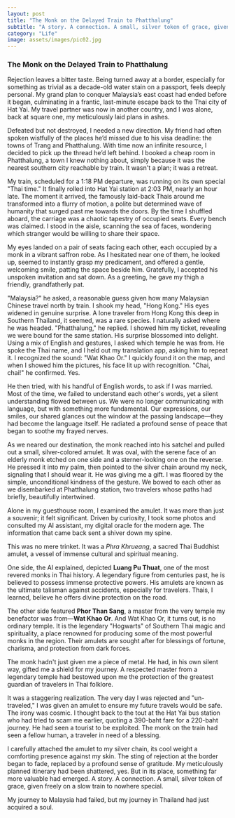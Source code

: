 ```yaml
---
layout: post
title: "The Monk on the Delayed Train to Phatthalung"
subtitle: "A story. A connection. A small, silver token of grace, given freely on a slow train to nowhere special."
category: "Life"
image: assets/images/pic02.jpg
---
```


### **The Monk on the Delayed Train to Phatthalung**

Rejection leaves a bitter taste. Being turned away at a border, especially for something as trivial as a decade-old water stain on a passport, feels deeply personal. My grand plan to conquer Malaysia’s east coast had ended before it began, culminating in a frantic, last-minute escape back to the Thai city of Hat Yai. My travel partner was now in another country, and I was alone, back at square one, my meticulously laid plans in ashes.

Defeated but not destroyed, I needed a new direction. My friend had often spoken wistfully of the places he’d missed due to his visa deadline: the towns of Trang and Phatthalung. With time now an infinite resource, I decided to pick up the thread he’d left behind. I booked a cheap room in Phatthalung, a town I knew nothing about, simply because it was the nearest southern city reachable by train. It wasn't a plan; it was a retreat.

My train, scheduled for a 1:18 PM departure, was running on its own special "Thai time." It finally rolled into Hat Yai station at 2:03 PM, nearly an hour late. The moment it arrived, the famously laid-back Thais around me transformed into a flurry of motion, a polite but determined wave of humanity that surged past me towards the doors. By the time I shuffled aboard, the carriage was a chaotic tapestry of occupied seats. Every bench was claimed. I stood in the aisle, scanning the sea of faces, wondering which stranger would be willing to share their space.

My eyes landed on a pair of seats facing each other, each occupied by a monk in a vibrant saffron robe. As I hesitated near one of them, he looked up, seemed to instantly grasp my predicament, and offered a gentle, welcoming smile, patting the space beside him. Gratefully, I accepted his unspoken invitation and sat down. As a greeting, he gave my thigh a friendly, grandfatherly pat.

"Malaysia?" he asked, a reasonable guess given how many Malaysian Chinese travel north by train. I shook my head, "Hong Kong." His eyes widened in genuine surprise. A lone traveler from Hong Kong this deep in Southern Thailand, it seemed, was a rare species. I naturally asked where he was headed. "Phatthalung," he replied. I showed him my ticket, revealing we were bound for the same station. His surprise blossomed into delight. Using a mix of English and gestures, I asked which temple he was from. He spoke the Thai name, and I held out my translation app, asking him to repeat it. I recognized the sound: "Wat Khao Or." I quickly found it on the map, and when I showed him the pictures, his face lit up with recognition. "Chai, chai!" he confirmed. Yes.

He then tried, with his handful of English words, to ask if I was married. Most of the time, we failed to understand each other's words, yet a silent understanding flowed between us. We were no longer communicating with language, but with something more fundamental. Our expressions, our smiles, our shared glances out the window at the passing landscape—they had become the language itself. He radiated a profound sense of peace that began to soothe my frayed nerves.

As we neared our destination, the monk reached into his satchel and pulled out a small, silver-colored amulet. It was oval, with the serene face of an elderly monk etched on one side and a sterner-looking one on the reverse. He pressed it into my palm, then pointed to the silver chain around my neck, signaling that I should wear it. He was giving me a gift. I was floored by the simple, unconditional kindness of the gesture. We bowed to each other as we disembarked at Phatthalung station, two travelers whose paths had briefly, beautifully intertwined.

Alone in my guesthouse room, I examined the amulet. It was more than just a souvenir; it felt significant. Driven by curiosity, I took some photos and consulted my AI assistant, my digital oracle for the modern age. The information that came back sent a shiver down my spine.

This was no mere trinket. It was a *Phra Khrueang*, a sacred Thai Buddhist amulet, a vessel of immense cultural and spiritual meaning.

One side, the AI explained, depicted **Luang Pu Thuat**, one of the most revered monks in Thai history. A legendary figure from centuries past, he is believed to possess immense protective powers. His amulets are known as the ultimate talisman against accidents, especially for travelers. Thais, I learned, believe he offers divine protection on the road.

The other side featured **Phor Than Sang**, a master from the very temple my benefactor was from—**Wat Khao Or**. And Wat Khao Or, it turns out, is no ordinary temple. It is the legendary "Hogwarts" of Southern Thai magic and spirituality, a place renowned for producing some of the most powerful monks in the region. Their amulets are sought after for blessings of fortune, charisma, and protection from dark forces.

The monk hadn't just given me a piece of metal. He had, in his own silent way, gifted me a shield for my journey. A respected master from a legendary temple had bestowed upon me the protection of the greatest guardian of travelers in Thai folklore.

It was a staggering realization. The very day I was rejected and "un-traveled," I was given an amulet to ensure my future travels would be safe. The irony was cosmic. I thought back to the tout at the Hat Yai bus station who had tried to scam me earlier, quoting a 390-baht fare for a 220-baht journey. He had seen a tourist to be exploited. The monk on the train had seen a fellow human, a traveler in need of a blessing.

I carefully attached the amulet to my silver chain, its cool weight a comforting presence against my skin. The sting of rejection at the border began to fade, replaced by a profound sense of gratitude. My meticulously planned itinerary had been shattered, yes. But in its place, something far more valuable had emerged. A story. A connection. A small, silver token of grace, given freely on a slow train to nowhere special.

My journey to Malaysia had failed, but my journey in Thailand had just acquired a soul.
